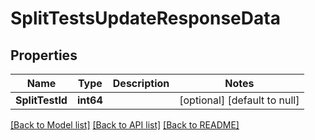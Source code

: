 # SplitTestsUpdateResponseData

## Properties
Name | Type | Description | Notes
------------ | ------------- | ------------- | -------------
**SplitTestId** | **int64** |  | [optional] [default to null]

[[Back to Model list]](../README.md#documentation-for-models) [[Back to API list]](../README.md#documentation-for-api-endpoints) [[Back to README]](../README.md)


